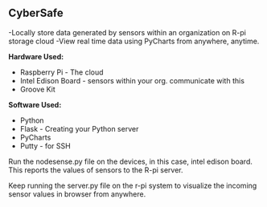 ## CyberSafe
-Locally store data generated by sensors within an organization on R-pi storage cloud
-View real time data using PyCharts from anywhere, anytime.

<b>Hardware Used:</b>
<ul>
  <li>Raspberry Pi - The cloud</li>
  <li>Intel Edison Board - sensors within your org. communicate with this</li>
  <li>Groove Kit</li>
</ul>

<b>Software Used:</b>
<ul>
  <li>Python</li>
  <li>Flask - Creating your Python server</li>
  <li>PyCharts</li>
  <li>Putty - for SSH</li>
</ul>

Run the nodesense.py file on the devices, in this case, intel edison board.
This reports the values of sensors to the R-pi server.

Keep running the server.py file on the r-pi system to visualize the incoming sensor values in browser from anywhere.

